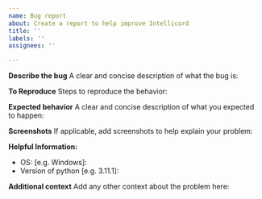 ```yaml
---
name: Bug report
about: Create a report to help improve Intellicord
title: ''
labels: ''
assignees: ''

---
```


**Describe the bug**
A clear and concise description of what the bug is:


**To Reproduce**
Steps to reproduce the behavior:


**Expected behavior**
A clear and concise description of what you expected to happen:


**Screenshots**
If applicable, add screenshots to help explain your problem:


**Helpful Information:**
 - OS: [e.g. Windows]:
 - Version of python [e.g. 3.11.1]:


**Additional context**
Add any other context about the problem here:
